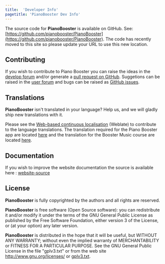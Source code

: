 ```yaml
---
title:  'Developer Info'
pagetitle: 'PianoBooster Dev Info'
---
```


The source code for **PianoBooster** is available on GitHub. See: [https://github.com/pianobooster/PianoBooster](https://github.com/pianobooster/PianoBooster).
The code has recently moved to this site so please update your URL to use this new location.

## Contributing

If you wish to contribute to Piano Booster you can raise the ideas in the [develop forum](http://piano-booster.139.s1.nabble.com/Piano-Booster-Development-f2625691.html)
and/or generate a [pull request on GitHub](https://github.com/pianobooster/PianoBooster/pulls).
Suggetions can be raised in the [user forum](http://piano-booster.139.s1.nabble.com/Piano-Booster-Users-f1591936.html)
and bugs can be raised as [GitHub issues](https://github.com/pianobooster/PianoBooster/issues).

## Translations

**PianoBooster** isn't translated in your language? Help us, and we will gladly ship
new translations with it.

Please see the [Web-based continuous localisation](https://hosted.weblate.org/projects/pianobooster/) (Weblate) to contribute to the language translations.
The translation required for the Piano Booster app are located [here](https://hosted.weblate.org/projects/pianobooster/pianobooster/) and the translation for the Booster Music course are located [here](https://hosted.weblate.org/projects/pianobooster/boostermusic/).

## Documentation

If you wish to improve the website documentation the source is available here :  [website-source](https://github.com/pianobooster/website-source)

## License

**PianoBooster** is fully copyrighted by the authors and all rights are reserved.

**PianoBooster** is free software (Open Source software): you can redistribute it and/or modify
it under the terms of the GNU General Public License as published by the Free Software
Foundation, either version 3 of the License, or (at your option) any later version.

**PianoBooster** is distributed in the hope that it will be useful, but WITHOUT ANY WARRANTY;
without even the implied warranty of MERCHANTABILITY or FITNESS FOR A PARTICULAR PURPOSE.
See the GNU General Public License in the file "gplv3.txt" or from the web site
<http://www.gnu.org/licenses/> or [gplv3.txt](gplv3.txt).
